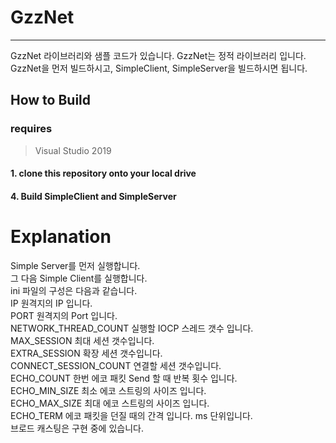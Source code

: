 # GzzNet
<hr/>

GzzNet 라이브러리와 샘플 코드가 있습니다.
GzzNet는 정적 라이브러리 입니다. GzzNet을 먼저 빌드하시고, SimpleClient, SimpleServer을 빌드하시면 됩니다.

## How to Build
### requires
>Visual Studio 2019  

#### 1. clone this repository onto your local drive
#### 4. Build SimpleClient and SimpleServer

# Explanation

Simple Server를 먼저 실행합니다.  
그 다음 Simple Client를 실행합니다.   
ini 파일의 구성은 다음과 같습니다.  
IP 원격지의 IP 입니다.  
PORT 원격지의 Port 입니다.  
NETWORK_THREAD_COUNT 실행할 IOCP 스레드 갯수 입니다.  
MAX_SESSION 최대 세션 갯수입니다.  
EXTRA_SESSION 확장 세션 갯수입니다.  
CONNECT_SESSION_COUNT 연결할 세션 갯수입니다.  
ECHO_COUNT 한번 에코 패킷 Send 할 때 반복 횟수 입니다.  
ECHO_MIN_SIZE 최소 에코 스트링의 사이즈 입니다.  
ECHO_MAX_SIZE 최대 에코 스트링의 사이즈 입니다.  
ECHO_TERM 에코 패킷을 던질 때의 간격 입니다. ms 단위입니다.    
브로드 캐스팅은 구현 중에 있습니다.  

